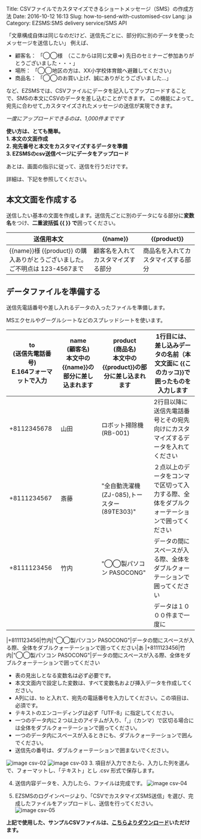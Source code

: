 Title: CSVファイルでカスタマイズできるショートメッセージ（SMS）の作成方法
Date: 2016-10-12 16:13
Slug: how-to-send-with-customised-csv
Lang: ja
Category: EZSMS:SMS delivery service/SMS API

「文章構成自体は同じなのだけど、送信先ごとに、部分的に別のデータを使ったメッセージを送信したい」
例えば、
- 顧客名： 「◯◯様　（ここからは同じ文章⇒) 先日のセミナーご参加ありがとうございました・・・」
- 場所： 「◯◯地区の方は、XX小学校体育館へ避難してください」
- 商品名： 「◯◯のお買い上げ、誠にありがとうございました…」

など、EZSMSでは、CSVファイルにデータを記入してアップロードすることで、SMSの本文にCSVのデータを差し込むことができます。 
この機能によって_宛先に合わせて_カスタマイズされたメッセージの送信が実現できます。

*一度にアップロードできるのは、1,000件までです*

**使い方は、とても簡単。** <br>
**1. 本文の文面作成** <br>
**2. 宛先番号と本文をカスタマイズするデータを準備** <br>
**3. EZSMSのcsv送信ページにデータをアップロード** <br>

あとは、画面の指示に従って、送信を行うだけです。

詳細は、下記を参照してください。

## 本文文面を作成する


送信したい基本の文面を作成します。送信先ごとに別のデータになる部分に**変数名**をつけ、**二重波括弧 {{ }} で**囲ってください。

|送信用本文|{{name}}|{{product}}|
|------------------------|------------------------|------------------------|
|{{name}}様 {{product}} の購入ありがとうございました。ご不明点は 123-4567まで|顧客名を入れてカスタマイズする部分|商品名を入れてカスタマイズする部分|


## データファイルを準備する
送信先電話番号や差し入れるデータの入ったファイルを準備します。

MSエクセルやグーグルシートなどのスプレッドシートを使います。

|to <br> (送信先電話番号)<br>E.164フォーマットで入力|name <br>(顧客名)<br>本文中の {{name}}の部分に差し込まれます|product<br>(商品名)<br>本文中の {{product}}の部分に差し込まれます|1行目には、差し込みデータの名前（本文文面に {{このカッコ}}で囲ったものを入力します|
|-----------|----|----------|------------------------------|
|+8112345678|山田|ロボット掃除機(RB-001)|2行目以降に送信先電話番号とその宛先向けにカスタマイズするデータを入れてください|
|+8111234567|斎藤|"全自動洗濯機(ZJ-085),トースター(89TE303)"|２点以上のデータをコンマで区切って入力する際、全体をダブルクォーテーションで囲ってください|
|+8111123456|竹内|"◯◯製パソコン PASOCONG"|データの間にスペースが入る際、全体をダブルクォーテーションで囲ってください|
||||データは１０００件まで一度に

|+8111123456|竹内|"◯◯製パソコン PASOCONG"|データの間にスペースが入る際、全体をダブルクォーテーションで囲ってください|あ
|+8111123456|竹内|"◯◯製パソコン PASOCONG"|データの間にスペースが入る際、全体をダブルクォーテーションで囲ってください


* 表の見出しとなる変数名は必ず必要です。
* 本文文面内で設定した変数は、すべて変数名および挿入データを作成してください。
* A列には、to と入れて、宛先の電話番号を入力してください。この項目は、必須です。
* テキストのエンコーディングは必ず「UTF-8」に指定してください。 
* 一つのデータ内に２つ以上のアイテムが入り、「,」（カンマ）で区切る場合には全体をダブルクォーテーションで囲ってください。
* 一つのデータ内にスペースが入るときにも、ダブルクォーテーションで囲んでください。
* 送信先の番号は、ダブルクォーテーションで囲まないでください。

![image csv-02](/images/csv-02.png)
![image csv-03](/images/csv-03.png)
3. 項目が入力できたら、入力した列を選んで、フォーマットし、「テキスト」とし .csv 形式で保存します。

4. 送信内容データを、入力したら、ファイルは完成です。
![image csv-04](/images/csv-04.png)

5. EZSMSのログインページより、「CSVでカスタマイズSMS送信」を選び、完成したファイルをアップロードし、送信を行ってください。
![image csv-05](/images/csv-05.png)

__上記で使用した、サンプルCSVファイルは、<a href="/images/ezsms_csvsample.csv" download target="_blank">こちらよりダウンロード</a>いただけます。__
